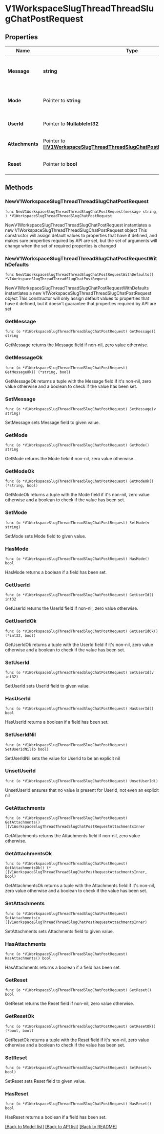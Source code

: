 # V1WorkspaceSlugThreadThreadSlugChatPostRequest

## Properties

Name | Type | Description | Notes
------------ | ------------- | ------------- | -------------
**Message** | **string** | The message/prompt to send to the workspace thread | 
**Mode** | Pointer to **string** | The type of conversation - query or chat | [optional] [default to "query"]
**UserId** | Pointer to **NullableInt32** | Optional user ID associated with the chat | [optional] 
**Attachments** | Pointer to [**[]V1WorkspaceSlugThreadThreadSlugChatPostRequestAttachmentsInner**](V1WorkspaceSlugThreadThreadSlugChatPostRequestAttachmentsInner.md) | Optional array of file attachments | [optional] [default to []]
**Reset** | Pointer to **bool** | Whether to reset the conversation thread | [optional] [default to false]

## Methods

### NewV1WorkspaceSlugThreadThreadSlugChatPostRequest

`func NewV1WorkspaceSlugThreadThreadSlugChatPostRequest(message string, ) *V1WorkspaceSlugThreadThreadSlugChatPostRequest`

NewV1WorkspaceSlugThreadThreadSlugChatPostRequest instantiates a new V1WorkspaceSlugThreadThreadSlugChatPostRequest object
This constructor will assign default values to properties that have it defined,
and makes sure properties required by API are set, but the set of arguments
will change when the set of required properties is changed

### NewV1WorkspaceSlugThreadThreadSlugChatPostRequestWithDefaults

`func NewV1WorkspaceSlugThreadThreadSlugChatPostRequestWithDefaults() *V1WorkspaceSlugThreadThreadSlugChatPostRequest`

NewV1WorkspaceSlugThreadThreadSlugChatPostRequestWithDefaults instantiates a new V1WorkspaceSlugThreadThreadSlugChatPostRequest object
This constructor will only assign default values to properties that have it defined,
but it doesn't guarantee that properties required by API are set

### GetMessage

`func (o *V1WorkspaceSlugThreadThreadSlugChatPostRequest) GetMessage() string`

GetMessage returns the Message field if non-nil, zero value otherwise.

### GetMessageOk

`func (o *V1WorkspaceSlugThreadThreadSlugChatPostRequest) GetMessageOk() (*string, bool)`

GetMessageOk returns a tuple with the Message field if it's non-nil, zero value otherwise
and a boolean to check if the value has been set.

### SetMessage

`func (o *V1WorkspaceSlugThreadThreadSlugChatPostRequest) SetMessage(v string)`

SetMessage sets Message field to given value.


### GetMode

`func (o *V1WorkspaceSlugThreadThreadSlugChatPostRequest) GetMode() string`

GetMode returns the Mode field if non-nil, zero value otherwise.

### GetModeOk

`func (o *V1WorkspaceSlugThreadThreadSlugChatPostRequest) GetModeOk() (*string, bool)`

GetModeOk returns a tuple with the Mode field if it's non-nil, zero value otherwise
and a boolean to check if the value has been set.

### SetMode

`func (o *V1WorkspaceSlugThreadThreadSlugChatPostRequest) SetMode(v string)`

SetMode sets Mode field to given value.

### HasMode

`func (o *V1WorkspaceSlugThreadThreadSlugChatPostRequest) HasMode() bool`

HasMode returns a boolean if a field has been set.

### GetUserId

`func (o *V1WorkspaceSlugThreadThreadSlugChatPostRequest) GetUserId() int32`

GetUserId returns the UserId field if non-nil, zero value otherwise.

### GetUserIdOk

`func (o *V1WorkspaceSlugThreadThreadSlugChatPostRequest) GetUserIdOk() (*int32, bool)`

GetUserIdOk returns a tuple with the UserId field if it's non-nil, zero value otherwise
and a boolean to check if the value has been set.

### SetUserId

`func (o *V1WorkspaceSlugThreadThreadSlugChatPostRequest) SetUserId(v int32)`

SetUserId sets UserId field to given value.

### HasUserId

`func (o *V1WorkspaceSlugThreadThreadSlugChatPostRequest) HasUserId() bool`

HasUserId returns a boolean if a field has been set.

### SetUserIdNil

`func (o *V1WorkspaceSlugThreadThreadSlugChatPostRequest) SetUserIdNil(b bool)`

 SetUserIdNil sets the value for UserId to be an explicit nil

### UnsetUserId
`func (o *V1WorkspaceSlugThreadThreadSlugChatPostRequest) UnsetUserId()`

UnsetUserId ensures that no value is present for UserId, not even an explicit nil
### GetAttachments

`func (o *V1WorkspaceSlugThreadThreadSlugChatPostRequest) GetAttachments() []V1WorkspaceSlugThreadThreadSlugChatPostRequestAttachmentsInner`

GetAttachments returns the Attachments field if non-nil, zero value otherwise.

### GetAttachmentsOk

`func (o *V1WorkspaceSlugThreadThreadSlugChatPostRequest) GetAttachmentsOk() (*[]V1WorkspaceSlugThreadThreadSlugChatPostRequestAttachmentsInner, bool)`

GetAttachmentsOk returns a tuple with the Attachments field if it's non-nil, zero value otherwise
and a boolean to check if the value has been set.

### SetAttachments

`func (o *V1WorkspaceSlugThreadThreadSlugChatPostRequest) SetAttachments(v []V1WorkspaceSlugThreadThreadSlugChatPostRequestAttachmentsInner)`

SetAttachments sets Attachments field to given value.

### HasAttachments

`func (o *V1WorkspaceSlugThreadThreadSlugChatPostRequest) HasAttachments() bool`

HasAttachments returns a boolean if a field has been set.

### GetReset

`func (o *V1WorkspaceSlugThreadThreadSlugChatPostRequest) GetReset() bool`

GetReset returns the Reset field if non-nil, zero value otherwise.

### GetResetOk

`func (o *V1WorkspaceSlugThreadThreadSlugChatPostRequest) GetResetOk() (*bool, bool)`

GetResetOk returns a tuple with the Reset field if it's non-nil, zero value otherwise
and a boolean to check if the value has been set.

### SetReset

`func (o *V1WorkspaceSlugThreadThreadSlugChatPostRequest) SetReset(v bool)`

SetReset sets Reset field to given value.

### HasReset

`func (o *V1WorkspaceSlugThreadThreadSlugChatPostRequest) HasReset() bool`

HasReset returns a boolean if a field has been set.


[[Back to Model list]](../README.md#documentation-for-models) [[Back to API list]](../README.md#documentation-for-api-endpoints) [[Back to README]](../README.md)


